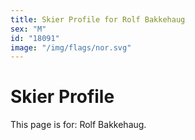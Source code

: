 ```yaml
---
title: Skier Profile for Rolf Bakkehaug
sex: "M"
id: "18091"
image: "/img/flags/nor.svg" 
---
```


# Skier Profile

This page is for: Rolf Bakkehaug.
    